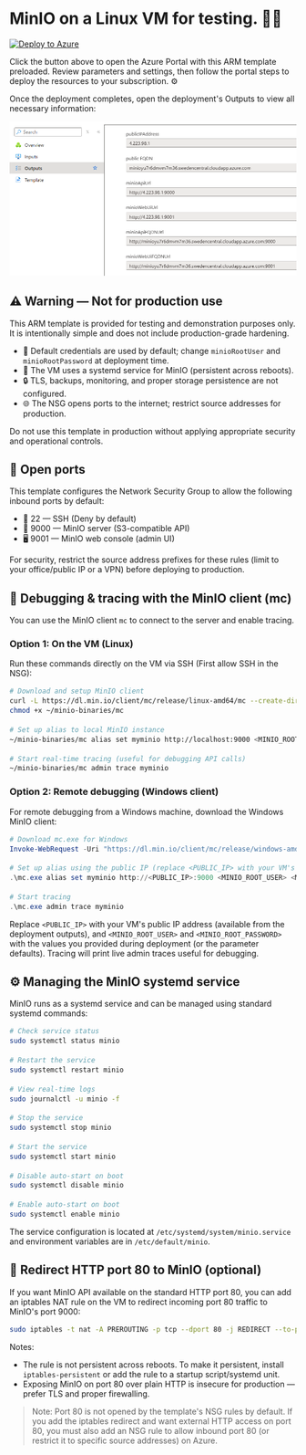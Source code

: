 # MinIO on a Linux VM for testing. 🚀🧪

[![Deploy to Azure](https://aka.ms/deploytoazurebutton)](https://portal.azure.com/#create/Microsoft.Template/uri/https%3A%2F%2Fraw.githubusercontent.com%2Fderdanu%2Fazure-minio-vm%2Fmaster%2Fazuredeploy.json)

Click the button above to open the Azure Portal with this ARM template preloaded. Review parameters and settings, then follow the portal steps to deploy the resources to your subscription. ⚙️

Once the deployment completes, open the deployment's Outputs to view all necessary information:

![MinIO Deployment Outputs](azuredeploy_output.png)

## ⚠️ Warning — Not for production use

This ARM template is provided for testing and demonstration purposes only. It is intentionally simple and does not include production-grade hardening.

- 🔑 Default credentials are used by default; change `minioRootUser` and `minioRootPassword` at deployment time.
- 🧩 The VM uses a systemd service for MinIO (persistent across reboots).
- 🔒 TLS, backups, monitoring, and proper storage persistence are not configured.
- 🌐 The NSG opens ports to the internet; restrict source addresses for production.

Do not use this template in production without applying appropriate security and operational controls.

## 🔌 Open ports

This template configures the Network Security Group to allow the following inbound ports by default:

- 🔐 22 — SSH (Deny by default)
- 🧰 9000 — MinIO server (S3-compatible API)
- 🖥️ 9001 — MinIO web console (admin UI)

For security, restrict the source address prefixes for these rules (limit to your office/public IP or a VPN) before deploying to production.

## 🐛 Debugging & tracing with the MinIO client (mc)

You can use the MinIO client `mc` to connect to the server and enable tracing. 

### Option 1: On the VM (Linux)

Run these commands directly on the VM via SSH (First allow SSH in the NSG):

```bash
# Download and setup MinIO client
curl -L https://dl.min.io/client/mc/release/linux-amd64/mc --create-dirs -o ~/minio-binaries/mc
chmod +x ~/minio-binaries/mc

# Set up alias to local MinIO instance
~/minio-binaries/mc alias set myminio http://localhost:9000 <MINIO_ROOT_USER> <MINIO_ROOT_PASSWORD>

# Start real-time tracing (useful for debugging API calls)
~/minio-binaries/mc admin trace myminio
```

### Option 2: Remote debugging (Windows client)

For remote debugging from a Windows machine, download the Windows MinIO client:

```powershell
# Download mc.exe for Windows
Invoke-WebRequest -Uri "https://dl.min.io/client/mc/release/windows-amd64/mc.exe" -OutFile "mc.exe"

# Set up alias using the public IP (replace <PUBLIC_IP> with your VM's public IP)
.\mc.exe alias set myminio http://<PUBLIC_IP>:9000 <MINIO_ROOT_USER> <MINIO_ROOT_PASSWORD>

# Start tracing
.\mc.exe admin trace myminio
```

Replace `<PUBLIC_IP>` with your VM's public IP address (available from the deployment outputs), and `<MINIO_ROOT_USER>` and `<MINIO_ROOT_PASSWORD>` with the values you provided during deployment (or the parameter defaults). Tracing will print live admin traces useful for debugging.

## ⚙️ Managing the MinIO systemd service

MinIO runs as a systemd service and can be managed using standard systemd commands:

```bash
# Check service status
sudo systemctl status minio

# Restart the service
sudo systemctl restart minio

# View real-time logs
sudo journalctl -u minio -f

# Stop the service
sudo systemctl stop minio

# Start the service
sudo systemctl start minio

# Disable auto-start on boot
sudo systemctl disable minio

# Enable auto-start on boot
sudo systemctl enable minio
```

The service configuration is located at `/etc/systemd/system/minio.service` and environment variables are in `/etc/default/minio`.

## 🔁 Redirect HTTP port 80 to MinIO (optional)

If you want MinIO API available on the standard HTTP port 80, you can add an iptables NAT rule on the VM to redirect incoming port 80 traffic to MinIO's port 9000:

```bash
sudo iptables -t nat -A PREROUTING -p tcp --dport 80 -j REDIRECT --to-port 9000
```

Notes:
- The rule is not persistent across reboots. To make it persistent, install `iptables-persistent` or add the rule to a startup script/systemd unit.
- Exposing MinIO on port 80 over plain HTTP is insecure for production — prefer TLS and proper firewalling.

> Note: Port 80 is not opened by the template's NSG rules by default. If you add the iptables redirect and want external HTTP access on port 80, you must also add an NSG rule to allow inbound port 80 (or restrict it to specific source addresses) on Azure.

